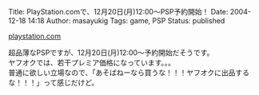 Title: PlayStation.comで、12月20日(月)12:00〜PSP予約開始！
Date: 2004-12-18 14:18
Author: masayukig
Tags: game, PSP
Status: published

[playstation.com](http://www.jp.playstation.com/psp/index.html)

超品薄なPSPですが、12月20日(月)12:00〜予約開始だそうです。  
ヤフオクでは、若干プレミア価格になっています。。。  
普通に欲しい立場なので、「あそばねーなら買うな！！！ヤフオクに出品するな！！！」って感じだけど。

